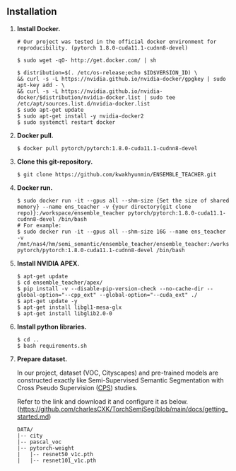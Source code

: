 ## Installation

1. **Install Docker.**

   ```shell
   # Our project was tested in the official docker environment for reproducibility. (pytorch 1.8.0-cuda11.1-cudnn8-devel)

   $ sudo wget -qO- http://get.docker.com/ | sh
   
   $ distribution=$(. /etc/os-release;echo $ID$VERSION_ID) \
   && curl -s -L https://nvidia.github.io/nvidia-docker/gpgkey | sudo apt-key add - \
   && curl -s -L https://nvidia.github.io/nvidia-docker/$distribution/nvidia-docker.list | sudo tee /etc/apt/sources.list.d/nvidia-docker.list
   $ sudo apt-get update
   $ sudo apt-get install -y nvidia-docker2
   $ sudo systemctl restart docker
   ```

2. **Docker pull.**

   ```shell
   $ docker pull pytorch/pytorch:1.8.0-cuda11.1-cudnn8-devel
   ```

3. **Clone this git-repository.**
   ```shell
   $ git clone https://github.com/kwakhyunmin/ENSEMBLE_TEACHER.git
   ```

4. **Docker run.**

   ```shell
   $ sudo docker run -it --gpus all --shm-size {Set the size of shared memory} --name ens_teacher -v {your directory(git clone repo)}:/workspace/ensemble_teacher pytorch/pytorch:1.8.0-cuda11.1-cudnn8-devel /bin/bash
   # For example:
   $ sudo docker run -it --gpus all --shm-size 16G --name ens_teacher -v /mnt/nas4/hm/semi_semantic/ensemble_teacher/ensemble_teacher:/workspace/ensemble_teacher pytorch/pytorch:1.8.0-cuda11.1-cudnn8-devel /bin/bash
   ```
   
5. **Install NVIDIA APEX.**

   ```shell
   $ apt-get update
   $ cd ensemble_teacher/apex/
   $ pip install -v --disable-pip-version-check --no-cache-dir --global-option="--cpp_ext" --global-option="--cuda_ext" ./
   $ apt-get update -y
   $ apt-get install libgl1-mesa-glx
   $ apt-get install libglib2.0-0
   ```
  
6. **Install python libraries.**

   ```shell
   $ cd ..
   $ bash requirements.sh
   ```  
  
7. **Prepare dataset.**

   In our project, dataset (VOC, Cityscapes) and pre-trained models are constructed exactly like Semi-Supervised Semantic Segmentation with Cross Pseudo Supervision
   ([CPS](https://arxiv.org/abs/2106.01226)) studies.
 
   Refer to the link and download it and configure it as below. (https://github.com/charlesCXK/TorchSemiSeg/blob/main/docs/getting_started.md)

   ```shell
   DATA/
   |-- city
   |-- pascal_voc
   |-- pytorch-weight
   |   |-- resnet50_v1c.pth
   |   |-- resnet101_v1c.pth
   ```  
  
  
  
  
  
  
  
  
  
 
